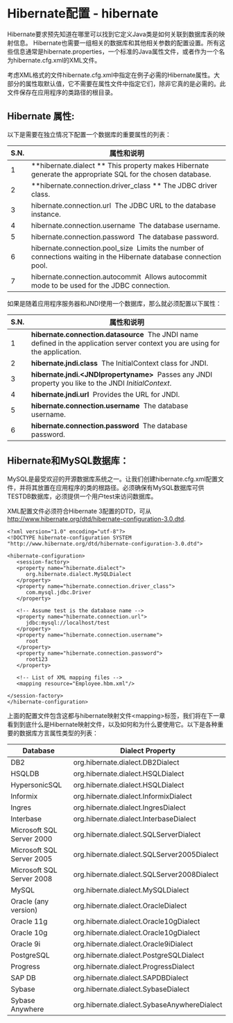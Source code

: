 # Hibernate配置 - hibernate

Hibernate要求预先知道在哪里可以找到它定义Java类是如何关联到数据库表的映射信息。 Hibernate也需要一组相关的数据库和其他相关参数的配置设置。所有这些信息通常是hibernate.properties，一个标准的Java属性文件，或者作为一个名为hibernate.cfg.xml的XML文件。

考虑XML格式的文件hibernate.cfg.xml中指定在例子必需的Hibernate属性。大部分的属性取默认值，它不需要在属性文件中指定它们，除非它真的是必需的。此文件保存在应用程序的类路径的根目录。

## Hibernate 属性:

以下是需要在独立情况下配置一个数据库的重要属性的列表：

| S.N. | 属性和说明 |
| --- | --- |
| 1 | **hibernate.dialect ** This property makes Hibernate generate the appropriate SQL for the chosen database. |
| 2 | **hibernate.connection.driver_class ** The JDBC driver class. |
| 3 | hibernate.connection.url  The JDBC URL to the database instance. |
| 4 | hibernate.connection.username  The database username. |
| 5 | hibernate.connection.password  The database password. |
| 6 | hibernate.connection.pool_size  Limits the number of connections waiting in the Hibernate database connection pool. |
| 7 | hibernate.connection.autocommit  Allows autocommit mode to be used for the JDBC connection. |

如果是随着应用程序服务器和JNDI使用一个数据库，那么就必须配置以下属性：

| S.N. | 属性和说明 |
| --- | --- |
| 1 | **hibernate.connection.datasource**  The JNDI name defined in the application server context you are using for the application. |
| 2 | **hibernate.jndi.class**  The InitialContext class for JNDI. |
| 3 | **hibernate.jndi.&lt;JNDIpropertyname&gt;**  Passes any JNDI property you like to the JNDI _InitialContext_. |
| 4 | **hibernate.jndi.url**  Provides the URL for JNDI. |
| 5 | **hibernate.connection.username**  The database username. |
| 6 | **hibernate.connection.password**  The database password. |

## Hibernate和MySQL数据库：

MySQL是最受欢迎的开源数据库系统之一。让我们创建hibernate.cfg.xml配置文件，并将其放置在应用程序的类的根路径。必须确保有MySQL数据库可供TESTDB数据库，必须提供一个用户test来访问数据库。

XML配置文件必须符合Hibernate 3配置的DTD，可从 http://www.hibernate.org/dtd/hibernate-configuration-3.0.dtd.

```
<?xml version="1.0" encoding="utf-8"?>
<!DOCTYPE hibernate-configuration SYSTEM 
"http://www.hibernate.org/dtd/hibernate-configuration-3.0.dtd">

<hibernate-configuration>
   <session-factory>
   <property name="hibernate.dialect">
      org.hibernate.dialect.MySQLDialect
   </property>
   <property name="hibernate.connection.driver_class">
      com.mysql.jdbc.Driver
   </property>

   <!-- Assume test is the database name -->
   <property name="hibernate.connection.url">
      jdbc:mysql://localhost/test
   </property>
   <property name="hibernate.connection.username">
      root
   </property>
   <property name="hibernate.connection.password">
      root123
   </property>

   <!-- List of XML mapping files -->
   <mapping resource="Employee.hbm.xml"/>

</session-factory>
</hibernate-configuration>
```

上面的配置文件包含这都与hibernate映射文件&lt;mapping&gt;标签，我们将在下一章看到到底什么是Hibernate映射文件，以及如何和为什么要使用它。以下是各种重要的数据库方言属性类型的列表：

| Database | Dialect Property |
| --- | --- |
| DB2 | org.hibernate.dialect.DB2Dialect |
| HSQLDB | org.hibernate.dialect.HSQLDialect |
| HypersonicSQL | org.hibernate.dialect.HSQLDialect |
| Informix | org.hibernate.dialect.InformixDialect |
| Ingres | org.hibernate.dialect.IngresDialect |
| Interbase | org.hibernate.dialect.InterbaseDialect |
| Microsoft SQL Server 2000 | org.hibernate.dialect.SQLServerDialect |
| Microsoft SQL Server 2005 | org.hibernate.dialect.SQLServer2005Dialect |
| Microsoft SQL Server 2008 | org.hibernate.dialect.SQLServer2008Dialect |
| MySQL | org.hibernate.dialect.MySQLDialect |
| Oracle (any version) | org.hibernate.dialect.OracleDialect |
| Oracle 11g | org.hibernate.dialect.Oracle10gDialect |
| Oracle 10g | org.hibernate.dialect.Oracle10gDialect |
| Oracle 9i | org.hibernate.dialect.Oracle9iDialect |
| PostgreSQL | org.hibernate.dialect.PostgreSQLDialect |
| Progress | org.hibernate.dialect.ProgressDialect |
| SAP DB | org.hibernate.dialect.SAPDBDialect |
| Sybase | org.hibernate.dialect.SybaseDialect |
| Sybase Anywhere | org.hibernate.dialect.SybaseAnywhereDialect |

